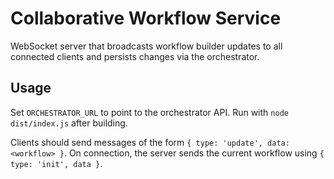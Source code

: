 # Collaborative Workflow Service

WebSocket server that broadcasts workflow builder updates to all connected clients and
persists changes via the orchestrator.

## Usage

Set `ORCHESTRATOR_URL` to point to the orchestrator API. Run with `node dist/index.js` after building.

Clients should send messages of the form `{ type: 'update', data: <workflow> }`.
On connection, the server sends the current workflow using `{ type: 'init', data }`.
